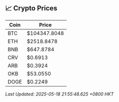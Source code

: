 ## 📈 Crypto Prices

| Coin | Price |
| ---- | ----- |
| BTC | $104347.8048 |
| ETH | $2518.8478 |
| BNB | $647.8784 |
| CRV | $0.6913 |
| ARB | $0.3924 |
| OKB | $53.0550 |
| DOGE | $0.2249 |

_Last Updated: 2025-05-18 21:55:48.625 +0800 HKT_